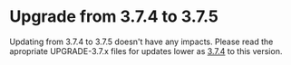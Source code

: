 # Upgrade from 3.7.4 to 3.7.5

Updating from 3.7.4 to 3.7.5 doesn't have any impacts. Please read the apropriate UPGRADE-3.7.x files for updates lower as [3.7.4](UPGRADE-3.7.4.md) to this version.

